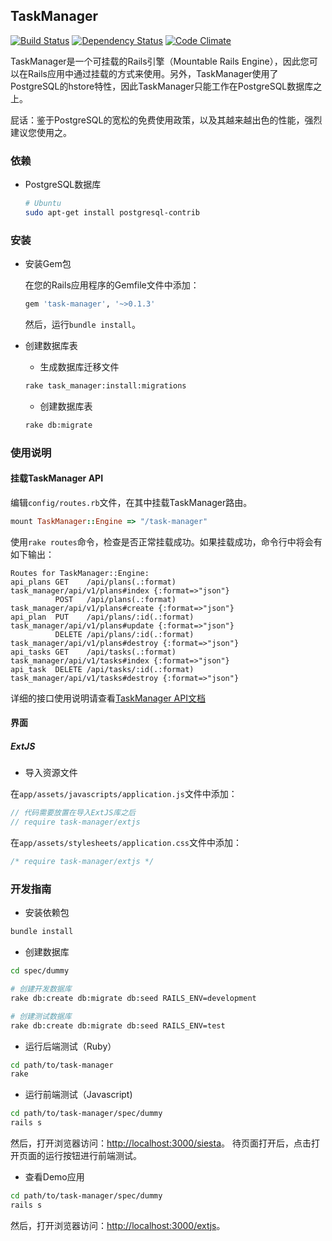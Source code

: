 TaskManager
-----------

[![Build Status](https://secure.travis-ci.org/menglifang/task-manager.png?branch=develop)](http://travis-ci.org/menglifang/task-manager)
[![Dependency Status](https://gemnasium.com/menglifang/task-manager.png)](https://gemnasium.com/menglifang/task-manager)
[![Code Climate](https://codeclimate.com/badge.png)](https://codeclimate.com/github/menglifang/task-manager)

TaskManager是一个可挂载的Rails引擎（Mountable Rails
Engine），因此您可以在Rails应用中通过挂载的方式来使用。另外，TaskManager使用了PostgreSQL的hstore特性，因此TaskManager只能工作在PostgreSQL数据库之上。

屁话：鉴于PostgreSQL的宽松的免费使用政策，以及其越来越出色的性能，强烈建议您使用之。

### 依赖

* PostgreSQL数据库

  ```bash
  # Ubuntu
  sudo apt-get install postgresql-contrib
  ```

### 安装

* 安装Gem包

  在您的Rails应用程序的Gemfile文件中添加：

  ```ruby
  gem 'task-manager', '~>0.1.3'
  ```

  然后，运行`bundle install`。

* 创建数据库表

  * 生成数据库迁移文件

  ```bash
  rake task_manager:install:migrations
  ```

  * 创建数据库表

  ```bash
  rake db:migrate
  ```

### 使用说明

#### 挂载TaskManager API

编辑`config/routes.rb`文件，在其中挂载TaskManager路由。

```ruby
mount TaskManager::Engine => "/task-manager"
```

使用`rake
routes`命令，检查是否正常挂载成功。如果挂载成功，命令行中将会有如下输出：

```
Routes for TaskManager::Engine:
api_plans GET    /api/plans(.:format)     task_manager/api/v1/plans#index {:format=>"json"}
          POST   /api/plans(.:format)     task_manager/api/v1/plans#create {:format=>"json"}
api_plan  PUT    /api/plans/:id(.:format) task_manager/api/v1/plans#update {:format=>"json"}
          DELETE /api/plans/:id(.:format) task_manager/api/v1/plans#destroy {:format=>"json"}
api_tasks GET    /api/tasks(.:format)     task_manager/api/v1/tasks#index {:format=>"json"}
api_task  DELETE /api/tasks/:id(.:format) task_manager/api/v1/tasks#destroy {:format=>"json"}
```

详细的接口使用说明请查看[TaskManager
API文档](http://rdoc.info/github/menglifang/task-manager/master/TaskManager/Api/V1)

#### 界面

##### ExtJS

* 导入资源文件

在`app/assets/javascripts/application.js`文件中添加：

```javascript
// 代码需要放置在导入ExtJS库之后
// require task-manager/extjs
```

在`app/assets/stylesheets/application.css`文件中添加：

```css
/* require task-manager/extjs */
```

### 开发指南

* 安装依赖包

```bash
bundle install
```

* 创建数据库

```bash
cd spec/dummy

# 创建开发数据库
rake db:create db:migrate db:seed RAILS_ENV=development

# 创建测试数据库
rake db:create db:migrate db:seed RAILS_ENV=test
```

* 运行后端测试（Ruby）

```bash
cd path/to/task-manager
rake
```

* 运行前端测试（Javascript)

```bash
cd path/to/task-manager/spec/dummy
rails s
```

然后，打开浏览器访问：[http://localhost:3000/siesta](http://localhost:3000/siesta)。
待页面打开后，点击打开页面的运行按钮进行前端测试。

* 查看Demo应用

```bash
cd path/to/task-manager/spec/dummy
rails s
```

然后，打开浏览器访问：[http://localhost:3000/extjs](http://localhost:3000/extjs)。

